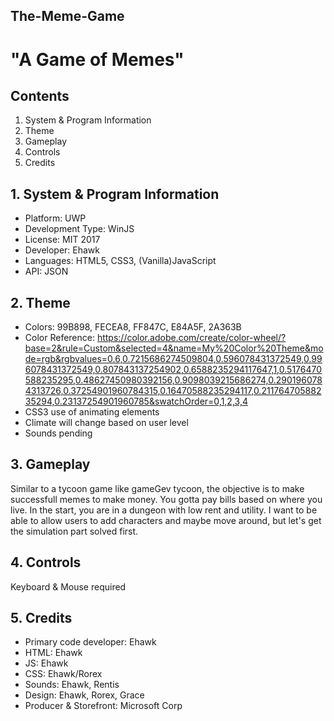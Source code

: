 ## The-Meme-Game

# "A Game of Memes"

## Contents
  1. System & Program Information
  2. Theme
  3. Gameplay
  4. Controls
  5. Credits
   
  
  
## 1. System & Program Information

- Platform: UWP
- Development Type: WinJS
- License: MIT 2017
- Developer: Ehawk
- Languages: HTML5, CSS3, (Vanilla)JavaScript
- API: JSON

## 2. Theme

- Colors: 99B898, FECEA8, FF847C, E84A5F, 2A363B
- Color Reference: https://color.adobe.com/create/color-wheel/?base=2&rule=Custom&selected=4&name=My%20Color%20Theme&mode=rgb&rgbvalues=0.6,0.7215686274509804,0.596078431372549,0.996078431372549,0.807843137254902,0.6588235294117647,1,0.5176470588235295,0.48627450980392156,0.9098039215686274,0.2901960784313726,0.37254901960784315,0.16470588235294117,0.21176470588235294,0.23137254901960785&swatchOrder=0,1,2,3,4
- CSS3 use of animating elements
- Climate will change based on user level
- Sounds pending

## 3. Gameplay

Similar to a tycoon game like gameGev tycoon, the objective is to make successfull memes to make money.  You gotta pay bills based on where you live.  In the start, you are in a dungeon with low rent and utility.  I want to be able to allow users to add characters and maybe move around, but let's get the simulation part solved first.  

## 4. Controls

Keyboard & Mouse required

## 5. Credits

+ Primary code developer: Ehawk
+ HTML: Ehawk
+ JS: Ehawk
+ CSS: Ehawk/Rorex
+ Sounds: Ehawk, Rentis
+ Design: Ehawk, Rorex, Grace
+ Producer & Storefront: Microsoft Corp

